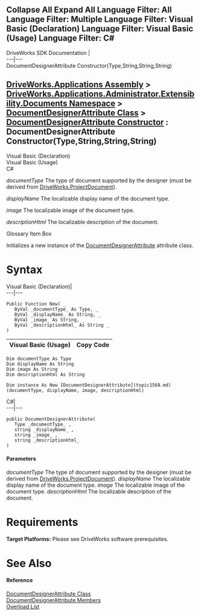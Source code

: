 Collapse All Expand All Language Filter: All  Language Filter: Multiple  Language Filter: Visual Basic (Declaration) Language Filter: Visual Basic (Usage) Language Filter: C#  
---  
DriveWorks SDK Documentation  |   
---|---  
DocumentDesignerAttribute Constructor(Type,String,String,String)   
  
[DriveWorks.Applications Assembly](topic13.md) > [DriveWorks.Applications.Administrator.Extensibility.Documents Namespace](topic1507.md) > [DocumentDesignerAttribute Class](topic1568.md) > [DocumentDesignerAttribute Constructor](topic1574.md) : DocumentDesignerAttribute Constructor(Type,String,String,String)  
---  
  
Visual Basic (Declaration)    
Visual Basic (Usage)    
C# 

_documentType_
    The type of document supported by the designer (must be derived from [DriveWorks.ProjectDocument](topic4356.md)).

_displayName_
    The localizable display name of the document type.

_image_
    The localizable image of the document type.

_descriptionHtml_
    The localizable description of the document.

Glossary Item Box

Initializes a new instance of the [DocumentDesignerAttribute](topic1568.md) attribute class. 

# Syntax

Visual Basic (Declaration)|   
---|---  
      
    
    Public Function New( _
       ByVal _documentType_ As Type, _
       ByVal _displayName_ As String, _
       ByVal _image_ As String, _
       ByVal _descriptionHtml_ As String _
    )  
  
Visual Basic (Usage)| Copy Code  
---|---  
      
    
    Dim documentType As Type
    Dim displayName As String
    Dim image As String
    Dim descriptionHtml As String
     
    Dim instance As New [DocumentDesignerAttribute](topic1568.md)(documentType, displayName, image, descriptionHtml)  
  
C#|   
---|---  
      
    
    public DocumentDesignerAttribute( 
       Type _documentType_ ,
       string _displayName_ ,
       string _image_ ,
       string _descriptionHtml_
    )  
  
#### Parameters

 _documentType_
    The type of document supported by the designer (must be derived from [DriveWorks.ProjectDocument](topic4356.md)).
_displayName_
    The localizable display name of the document type.
_image_
    The localizable image of the document type.
_descriptionHtml_
    The localizable description of the document.

# Requirements

**Target Platforms:** Please see DriveWorks software prerequisites.

# See Also

#### Reference

[DocumentDesignerAttribute Class](topic1568.md)   
[DocumentDesignerAttribute Members](topic1569.md)   
[Overload List](topic1574.md)


